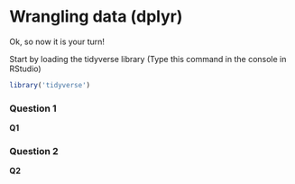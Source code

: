 Wrangling data (dplyr)
================

Ok, so now it is your turn!

Start by loading the tidyverse library (Type this command in the console in RStudio)

``` r
library('tidyverse')
```

### Question 1

**Q1**

### Question 2

**Q2**
